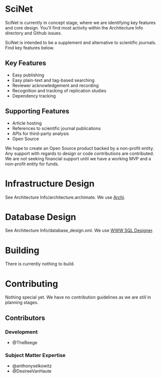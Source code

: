 # SciNet
SciNet is currently in concept stage, where we are identifying key features and core design. You'll find most activity within the Architecture Info directory and Github issues.

SciNet is intended to be a supplement and alternative to scientific journals. Find key features below.

## Key Features
* Easy publishing
* Easy plain-text and tag-based searching
* Reviewer acknowledgement and recording
* Recognition and tracking of replication studies
* Dependency tracking

## Supporting Features
* Article hosting
* References to scientific journal publications
* APIs for third-party analysis
* Open Source

We hope to create an Open Source product backed by a non-profit entity. Any support with regards to design or code contributions are contributed. We are not seeking financial support until we have a working MVP and a non-profit entity for funds.

# Infrastructure Design
See Architecture Info/architecture.archimate. We use [Archi](http://www.archimatetool.com/).

# Database Design
See Architecture Info/database_design.xml. We use [WWW SQL Designer](http://ondras.zarovi.cz/sql/demo/?keyword=default).

# Building
There is currently nothing to build.

# Contributing
Nothing special yet. We have no contribution guidelines as we are still in planning stages.

## Contributors
### Development
* @TheBeege

### Subject Matter Expertise
* @anthonyselkowitz
* @DesireeVanHaute
